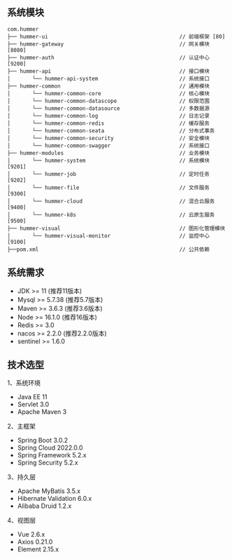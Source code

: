 ## 系统模块

~~~
com.hummer     
├── hummer-ui                                          // 前端框架 [80]
├── hummer-gateway                                     // 网关模块 [8080]
├── hummer-auth                                        // 认证中心 [9200]
├── hummer-api                                         // 接口模块
│       └── hummer-api-system                          // 系统接口
├── hummer-common                                      // 通用模块
│       └── hummer-common-core                         // 核心模块
│       └── hummer-common-datascope                    // 权限范围
│       └── hummer-common-datasource                   // 多数据源
│       └── hummer-common-log                          // 日志记录
│       └── hummer-common-redis                        // 缓存服务
│       └── hummer-common-seata                        // 分布式事务
│       └── hummer-common-security                     // 安全模块
│       └── hummer-common-swagger                      // 系统接口
├── hummer-modules                                     // 业务模块
│       └── hummer-system                              // 系统模块 [9201]
│       └── hummer-job                                 // 定时任务 [9202]
│       └── hummer-file                                // 文件服务 [9300]
│       └── hummer-cloud                               // 混合云服务 [9400]
│       └── hummer-k8s                                 // 云原生服务 [9500]
├── hummer-visual                                      // 图形化管理模块
│       └── hummer-visual-monitor                      // 监控中心 [9100]
├──pom.xml                                             // 公共依赖
~~~

## 系统需求

- JDK >= 11 (推荐11版本)
- Mysql >= 5.7.38 (推荐5.7版本)
- Maven >= 3.6.3 (推荐3.6版本)
- Node >= 16.1.0 (推荐16版本)
- Redis >= 3.0
- nacos >= 2.2.0 (推荐2.2.0版本)
- sentinel >= 1.6.0

## 技术选型

1、系统环境

- Java EE 11
- Servlet 3.0
- Apache Maven 3

2、主框架

- Spring Boot 3.0.2
- Spring Cloud 2022.0.0
- Spring Framework 5.2.x
- Spring Security 5.2.x

3、持久层

- Apache MyBatis 3.5.x
- Hibernate Validation 6.0.x
- Alibaba Druid 1.2.x

4、视图层

- Vue 2.6.x
- Axios 0.21.0
- Element 2.15.x
